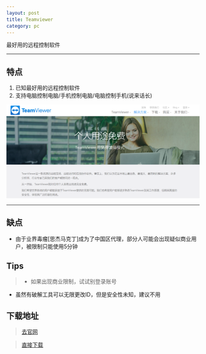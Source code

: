 ```yaml
---
layout: post
title: Teamviewer
category: pc
---
```

最好用的远程控制软件

---

## 特点

1. 已知最好用的远程控制软件
2. 支持电脑控制电脑/手机控制电脑/电脑控制手机(说来话长)

![图片](/pic/teamviewer.png "teamviewer官网")

---
## 缺点

* 由于业界毒瘤[思杰马克丁]成为了中国区代理，部分人可能会出现疑似商业用户，被限制只能使用5分钟

## Tips
> *  如果出现商业限制，试试别登录账号
*  虽然有破解工具可以无限更改ID，但是安全性未知，建议不用

## 下载地址
> [去官网](https://www.teamviewer.com/cn)

> [直接下载](https://download.teamviewer.com/full)
